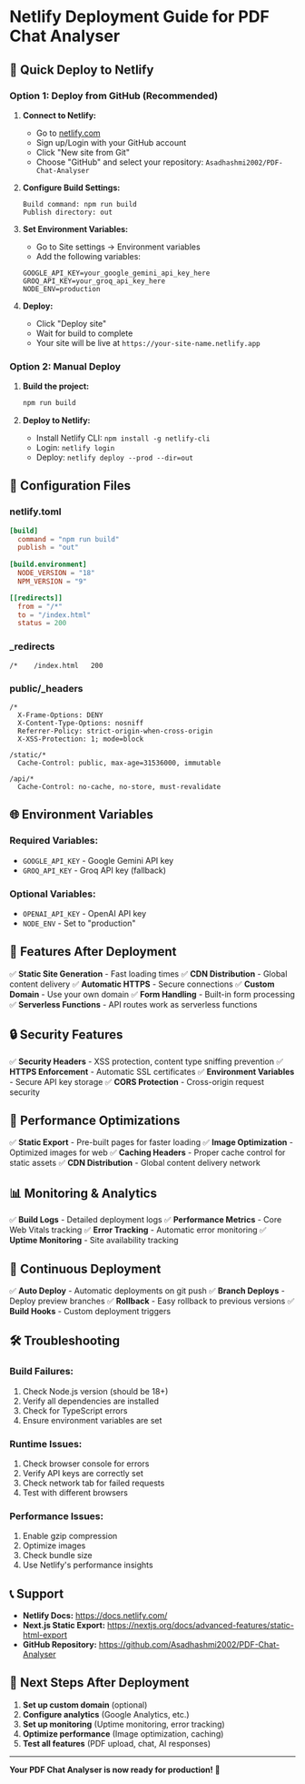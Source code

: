 # Netlify Deployment Guide for PDF Chat Analyser

## 🚀 Quick Deploy to Netlify

### Option 1: Deploy from GitHub (Recommended)

1. **Connect to Netlify:**
   - Go to [netlify.com](https://netlify.com)
   - Sign up/Login with your GitHub account
   - Click "New site from Git"
   - Choose "GitHub" and select your repository: `Asadhashmi2002/PDF-Chat-Analyser`

2. **Configure Build Settings:**
   ```
   Build command: npm run build
   Publish directory: out
   ```

3. **Set Environment Variables:**
   - Go to Site settings → Environment variables
   - Add the following variables:
   ```
   GOOGLE_API_KEY=your_google_gemini_api_key_here
   GROQ_API_KEY=your_groq_api_key_here
   NODE_ENV=production
   ```

4. **Deploy:**
   - Click "Deploy site"
   - Wait for build to complete
   - Your site will be live at `https://your-site-name.netlify.app`

### Option 2: Manual Deploy

1. **Build the project:**
   ```bash
   npm run build
   ```

2. **Deploy to Netlify:**
   - Install Netlify CLI: `npm install -g netlify-cli`
   - Login: `netlify login`
   - Deploy: `netlify deploy --prod --dir=out`

## 🔧 Configuration Files

### netlify.toml
```toml
[build]
  command = "npm run build"
  publish = "out"
  
[build.environment]
  NODE_VERSION = "18"
  NPM_VERSION = "9"

[[redirects]]
  from = "/*"
  to = "/index.html"
  status = 200
```

### _redirects
```
/*    /index.html   200
```

### public/_headers
```
/*
  X-Frame-Options: DENY
  X-Content-Type-Options: nosniff
  Referrer-Policy: strict-origin-when-cross-origin
  X-XSS-Protection: 1; mode=block

/static/*
  Cache-Control: public, max-age=31536000, immutable

/api/*
  Cache-Control: no-cache, no-store, must-revalidate
```

## 🌐 Environment Variables

### Required Variables:
- `GOOGLE_API_KEY` - Google Gemini API key
- `GROQ_API_KEY` - Groq API key (fallback)

### Optional Variables:
- `OPENAI_API_KEY` - OpenAI API key
- `NODE_ENV` - Set to "production"

## 📱 Features After Deployment

✅ **Static Site Generation** - Fast loading times
✅ **CDN Distribution** - Global content delivery
✅ **Automatic HTTPS** - Secure connections
✅ **Custom Domain** - Use your own domain
✅ **Form Handling** - Built-in form processing
✅ **Serverless Functions** - API routes work as serverless functions

## 🔒 Security Features

✅ **Security Headers** - XSS protection, content type sniffing prevention
✅ **HTTPS Enforcement** - Automatic SSL certificates
✅ **Environment Variables** - Secure API key storage
✅ **CORS Protection** - Cross-origin request security

## 🚀 Performance Optimizations

✅ **Static Export** - Pre-built pages for faster loading
✅ **Image Optimization** - Optimized images for web
✅ **Caching Headers** - Proper cache control for static assets
✅ **CDN Distribution** - Global content delivery network

## 📊 Monitoring & Analytics

✅ **Build Logs** - Detailed deployment logs
✅ **Performance Metrics** - Core Web Vitals tracking
✅ **Error Tracking** - Automatic error monitoring
✅ **Uptime Monitoring** - Site availability tracking

## 🔄 Continuous Deployment

✅ **Auto Deploy** - Automatic deployments on git push
✅ **Branch Deploys** - Deploy preview branches
✅ **Rollback** - Easy rollback to previous versions
✅ **Build Hooks** - Custom deployment triggers

## 🛠️ Troubleshooting

### Build Failures:
1. Check Node.js version (should be 18+)
2. Verify all dependencies are installed
3. Check for TypeScript errors
4. Ensure environment variables are set

### Runtime Issues:
1. Check browser console for errors
2. Verify API keys are correctly set
3. Check network tab for failed requests
4. Test with different browsers

### Performance Issues:
1. Enable gzip compression
2. Optimize images
3. Check bundle size
4. Use Netlify's performance insights

## 📞 Support

- **Netlify Docs:** https://docs.netlify.com/
- **Next.js Static Export:** https://nextjs.org/docs/advanced-features/static-html-export
- **GitHub Repository:** https://github.com/Asadhashmi2002/PDF-Chat-Analyser

## 🎯 Next Steps After Deployment

1. **Set up custom domain** (optional)
2. **Configure analytics** (Google Analytics, etc.)
3. **Set up monitoring** (Uptime monitoring, error tracking)
4. **Optimize performance** (Image optimization, caching)
5. **Test all features** (PDF upload, chat, AI responses)

---

**Your PDF Chat Analyser is now ready for production! 🎉**
